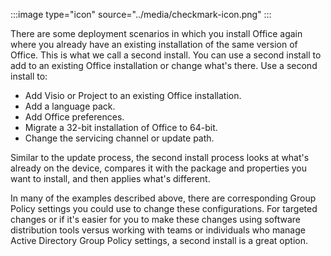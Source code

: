 :::image type="icon" source="../media/checkmark-icon.png" :::

There are some deployment scenarios in which you install Office again where you already have an existing installation of the same version of Office. This is what we call a second install. You can use a second install to add to an existing Office installation or change what's there. Use a second install to:

- Add Visio or Project to an existing Office installation.
- Add a language pack.
- Add Office preferences.
- Migrate a 32-bit installation of Office to 64-bit.
- Change the servicing channel or update path.

Similar to the update process, the second install process looks at what's already on the device, compares it with the package and properties you want to install, and then applies what's different.

In many of the examples described above, there are corresponding Group Policy settings you could use to change these configurations. For targeted changes or if it's easier for you to make these changes using software distribution tools versus working with teams or individuals who manage Active Directory Group Policy settings, a second install is a great option.
